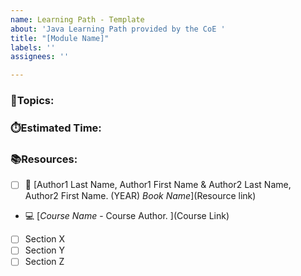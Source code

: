 ```yaml
---
name: Learning Path - Template
about: 'Java Learning Path provided by the CoE '
title: "[Module Name]"
labels: ''
assignees: ''

---
```


### 📃Topics: 

### ⏱️Estimated Time:

### 📚Resources:
- [ ] 📖 [Author1 Last Name, Author1 First Name & Author2 Last Name, Author2 First Name. (YEAR) _Book Name_](Resource link)
- 💻 [_Course Name_ - Course Author. ](Course Link)
- [ ] Section X
- [ ] Section Y
- [ ] Section Z

